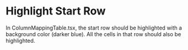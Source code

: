 # Highlight Start Row

In ColumnMappingTable.tsx, the start row should be highlighted with a background color (darker blue).
All the cells in that row should also be highlighted.
